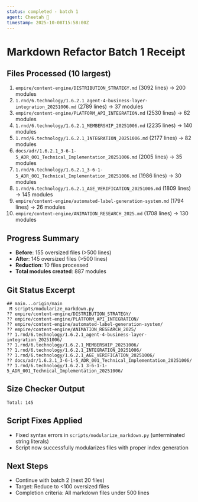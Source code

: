 ```yaml
---
status: completed - batch 1
agent: Cheetah 🐆
timestamp: 2025-10-08T15:58:00Z
---
```


# Markdown Refactor Batch 1 Receipt

## Files Processed (10 largest)

1. `empire/content-engine/DISTRIBUTION_STRATEGY.md` (3092 lines) → 200 modules
2. `1.rnd/6.technology/1.6.2.1_agent-4-business-layer-integration_20251006.md` (2789 lines) → 37 modules
3. `empire/content-engine/PLATFORM_API_INTEGRATION.md` (2530 lines) → 62 modules
4. `1.rnd/6.technology/1.6.2.1_MEMBERSHIP_20251006.md` (2235 lines) → 140 modules
5. `1.rnd/6.technology/1.6.2.1_INTEGRATION_20251006.md` (2177 lines) → 82 modules
6. `docs/adr/1.6.2.1_3-6-1-5_ADR_001_Technical_Implementation_20251006.md` (2005 lines) → 35 modules
7. `1.rnd/6.technology/1.6.2.1_3-6-1-5_ADR_001_Technical_Implementation_20251006.md` (1986 lines) → 30 modules
8. `1.rnd/6.technology/1.6.2.1_AGE_VERIFICATION_20251006.md` (1809 lines) → 145 modules
9. `empire/content-engine/automated-label-generation-system.md` (1794 lines) → 26 modules
10. `empire/content-engine/ANIMATION_RESEARCH_2025.md` (1708 lines) → 130 modules

## Progress Summary

- **Before**: 155 oversized files (>500 lines)
- **After**: 145 oversized files (>500 lines)
- **Reduction**: 10 files processed
- **Total modules created**: 887 modules

## Git Status Excerpt

```
## main...origin/main
 M scripts/modularize_markdown.py
?? empire/content-engine/DISTRIBUTION_STRATEGY/
?? empire/content-engine/PLATFORM_API_INTEGRATION/
?? empire/content-engine/automated-label-generation-system/
?? empire/content-engine/ANIMATION_RESEARCH_2025/
?? 1.rnd/6.technology/1.6.2.1_agent-4-business-layer-integration_20251006/
?? 1.rnd/6.technology/1.6.2.1_MEMBERSHIP_20251006/
?? 1.rnd/6.technology/1.6.2.1_INTEGRATION_20251006/
?? 1.rnd/6.technology/1.6.2.1_AGE_VERIFICATION_20251006/
?? docs/adr/1.6.2.1_3-6-1-5_ADR_001_Technical_Implementation_20251006/
?? 1.rnd/6.technology/1.6.2.1_3-6-1-1-5_ADR_001_Technical_Implementation_20251006/
```

## Size Checker Output

```
Total: 145
```

## Script Fixes Applied

- Fixed syntax errors in `scripts/modularize_markdown.py` (unterminated string literals)
- Script now successfully modularizes files with proper index generation

## Next Steps

- Continue with batch 2 (next 20 files)
- Target: Reduce to <100 oversized files
- Completion criteria: All markdown files under 500 lines
